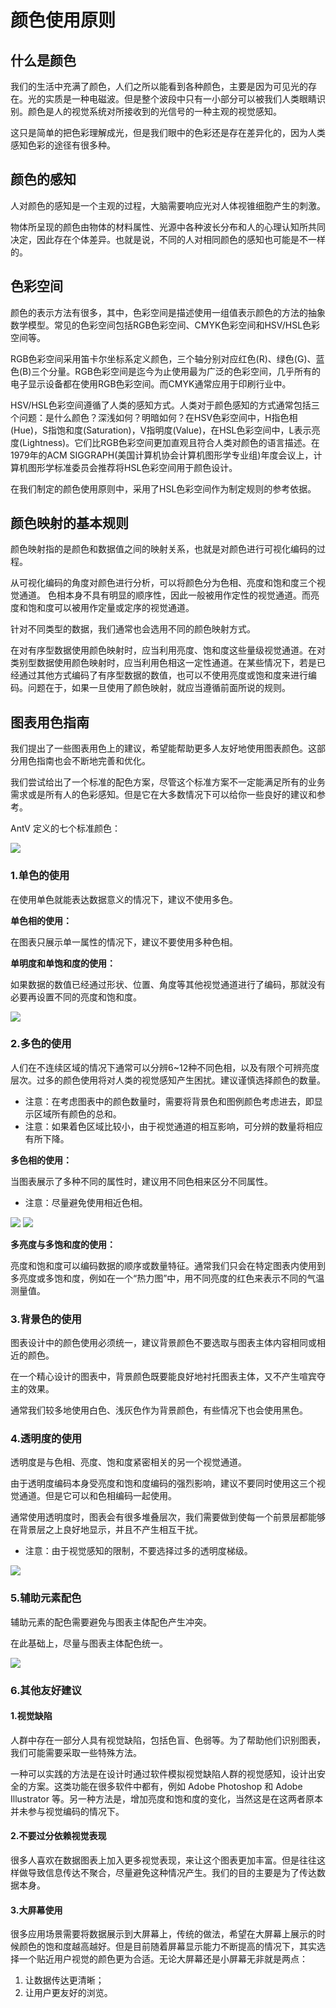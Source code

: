 <!--
index: 1
title: 颜色使用原则
-->

# 颜色使用原则

## 什么是颜色

我们的生活中充满了颜色，人们之所以能看到各种颜色，主要是因为可见光的存在。光的实质是一种电磁波。但是整个波段中只有一小部分可以被我们人类眼睛识别。颜色是人的视觉系统对所接收到的光信号的一种主观的视觉感知。

这只是简单的把色彩理解成光，但是我们眼中的色彩还是存在差异化的，因为人类感知色彩的途径有很多种。

## 颜色的感知

人对颜色的感知是一个主观的过程，大脑需要响应光对人体视锥细胞产生的刺激。

物体所呈现的颜色由物体的材料属性、光源中各种波长分布和人的心理认知所共同决定，因此存在个体差异。也就是说，不同的人对相同颜色的感知也可能是不一样的。

## 色彩空间

颜色的表示方法有很多，其中，色彩空间是描述使用一组值表示颜色的方法的抽象数学模型。常见的色彩空间包括RGB色彩空间、CMYK色彩空间和HSV/HSL色彩空间等。

RGB色彩空间采用笛卡尔坐标系定义颜色，三个轴分别对应红色(R)、绿色(G)、蓝色(B)三个分量。RGB色彩空间是迄今为止使用最为广泛的色彩空间，几乎所有的电子显示设备都在使用RGB色彩空间。而CMYK通常应用于印刷行业中。

HSV/HSL色彩空间遵循了人类的感知方式。人类对于颜色感知的方式通常包括三个问题：是什么颜色？深浅如何？明暗如何？在HSV色彩空间中，H指色相(Hue)，S指饱和度(Saturation)，V指明度(Value)，在HSL色彩空间中，L表示亮度(Lightness)。它们比RGB色彩空间更加直观且符合人类对颜色的语言描述。在1979年的ACM SIGGRAPH(美国计算机协会计算机图形学专业组)年度会议上，计算机图形学标准委员会推荐将HSL色彩空间用于颜色设计。

在我们制定的颜色使用原则中，采用了HSL色彩空间作为制定规则的参考依据。

## 颜色映射的基本规则

颜色映射指的是颜色和数据值之间的映射关系，也就是对颜色进行可视化编码的过程。

从可视化编码的角度对颜色进行分析，可以将颜色分为色相、亮度和饱和度三个视觉通道。
色相本身不具有明显的顺序性，因此一般被用作定性的视觉通道。而亮度和饱和度可以被用作定量或定序的视觉通道。

针对不同类型的数据，我们通常也会选用不同的颜色映射方式。

在对有序型数据使用颜色映射时，应当利用亮度、饱和度这些量级视觉通道。在对类别型数据使用颜色映射时，应当利用色相这一定性通道。在某些情况下，若是已经通过其他方式编码了有序型数据的数值，也可以不使用亮度或饱和度来进行编码。问题在于，如果一旦使用了颜色映射，就应当遵循前面所说的规则。

## 图表用色指南

我们提出了一些图表用色上的建议，希望能帮助更多人友好地使用图表颜色。这部分用色指南也会不断地完善和优化。

我们尝试给出了一个标准的配色方案，尽管这个标准方案不一定能满足所有的业务需求或是所有人的色彩感知。但是它在大多数情况下可以给你一些良好的建议和参考。

AntV 定义的七个标准颜色：

<img src="https://os.alipayobjects.com/rmsportal/qBmJjXwCrcJgWQH.png">

### 1.单色的使用

在使用单色就能表达数据意义的情况下，建议不使用多色。

**单色相的使用：**

在图表只展示单一属性的情况下，建议不要使用多种色相。

**单明度和单饱和度的使用：**

如果数据的数值已经通过形状、位置、角度等其他视觉通道进行了编码，那就没有必要再设置不同的亮度和饱和度。

<img src="https://os.alipayobjects.com/rmsportal/ezxGJHeyJUjDqJV.png">

### 2.多色的使用

人们在不连续区域的情况下通常可以分辨6~12种不同色相，以及有限个可辨亮度层次。过多的颜色使用将对人类的视觉感知产生困扰。建议谨慎选择颜色的数量。

- 注意：在考虑图表中的颜色数量时，需要将背景色和图例颜色考虑进去，即显示区域所有颜色的总和。
- 注意：如果着色区域比较小，由于视觉通道的相互影响，可分辨的数量将相应有所下降。

**多色相的使用：**

当图表展示了多种不同的属性时，建议用不同色相来区分不同属性。

-  注意：尽量避免使用相近色相。

<img src="https://os.alipayobjects.com/rmsportal/ocBUSJeXFGBjUgo.png">

<img src="https://os.alipayobjects.com/rmsportal/OoeDpGwgQeDxCAd.png">


**多亮度与多饱和度的使用：**

亮度和饱和度可以编码数据的顺序或数量特征。通常我们只会在特定图表内使用到多亮度或多饱和度，例如在一个“热力图”中，用不同亮度的红色来表示不同的气温测量值。 

### 3.背景色的使用

图表设计中的颜色使用必须统一，建议背景颜色不要选取与图表主体内容相同或相近的颜色。

在一个精心设计的图表中，背景颜色既要能良好地衬托图表主体，又不产生喧宾夺主的效果。

通常我们较多地使用白色、浅灰色作为背景颜色，有些情况下也会使用黑色。

### 4.透明度的使用

透明度是与色相、亮度、饱和度紧密相关的另一个视觉通道。

由于透明度编码本身受亮度和饱和度编码的强烈影响，建议不要同时使用这三个视觉通道。但是它可以和色相编码一起使用。

通常使用透明度时，图表会有很多堆叠层次，我们需要做到使每一个前景层都能够在背景层之上良好地显示，并且不产生相互干扰。

- 注意：由于视觉感知的限制，不要选择过多的透明度梯级。

<img src="https://os.alipayobjects.com/rmsportal/NFYgbNKVhBWmOvI.png">


### 5.辅助元素配色

辅助元素的配色需要避免与图表主体配色产生冲突。

在此基础上，尽量与图表主体配色统一。

<img src="https://os.alipayobjects.com/rmsportal/zqUrlzDCtLBUdSQ.png">

### 6.其他友好建议

#### 1.视觉缺陷

人群中存在一部分人具有视觉缺陷，包括色盲、色弱等。为了帮助他们识别图表，我们可能需要采取一些特殊方法。

一种可以实践的方法是在设计时通过软件模拟视觉缺陷人群的视觉感知，设计出安全的方案。这类功能在很多软件中都有，例如 Adobe Photoshop 和 Adobe Illustrator 等。另一种方法是，增加亮度和饱和度的变化，当然这是在这两者原本并未参与视觉编码的情况下。


#### 2.不要过分依赖视觉表现

很多人喜欢在数据图表上加入更多视觉表现，来让这个图表更加丰富。但是往往这样做导致信息传达不聚合，尽量避免这种情况产生。我们的目的主要是为了传达数据本身。

#### 3.大屏幕使用

很多应用场景需要将数据展示到大屏幕上，传统的做法，希望在大屏幕上展示的时候颜色的饱和度越高越好。但是目前随着屏幕显示能力不断提高的情况下，其实选择一个贴近用户视觉的颜色更为合适。无论大屏幕还是小屏幕无非就是两点：

1. 让数据传达更清晰；
2. 让用户更友好的浏览。




















